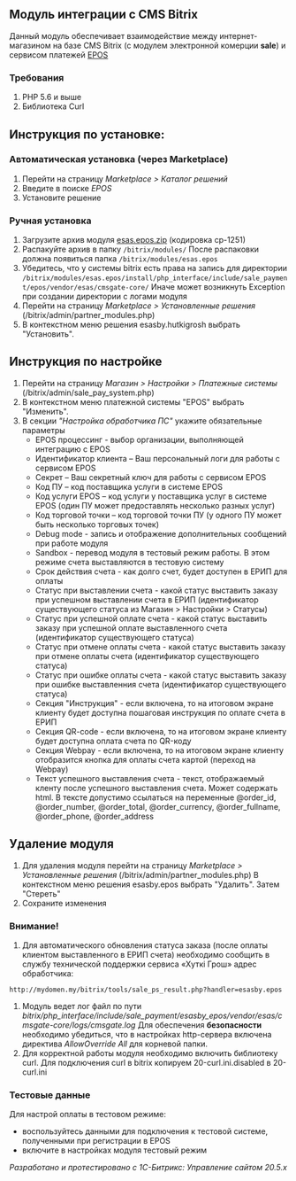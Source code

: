 ## Модуль интеграции с CMS Bitrix
Данный модуль обеспечивает взаимодействие между интернет-магазином на базе CMS Bitrix (с модулем электронной комерции __sale__) и сервисом платежей [EPOS](https://e-pos.by)
  
### Требования ###
1. PHP 5.6 и выше
1. Библиотека Curl

## Инструкция по установке:
### Автоматическая установка (через Marketplace) 
1. Перейти на страницу _Marketplace > Каталог решений_
1. Введите в поиске _EPOS_
1. Установите решение
### Ручная установка
1. Загрузите архив модуля [esas.epos.zip](https://bitbucket.org/esasby/cmsgate-bitrix-epos/raw/master/esas.epos.zip)
(кодировка cp-1251) 
1. Распакуйте архив в папку 
```/bitrix/modules/```
После распаковки должна появиться папка 
```/bitrix/modules/esas.epos```
1. Убедитесь, что у системы bitrix есть права на запись для директории
```/bitrix/modules/esas.epos/install/php_interface/include/sale_payment/epos/vendor/esas/cmsgate-core/```
Иначе может возникнуть Exception при создании директории с логами модуля
1. Перейти на страницу _Marketplace > Установленные решения_ (/bitrix/admin/partner_modules.php)
1. В контекстном меню решения esasby.hutkigrosh выбрать "Установить".

## Инструкция по настройке
1. Перейти на страницу _Магазин > Настройки > Платежные системы_ (/bitrix/admin/sale_pay_system.php)
1. В контекстном меню платежной системы "EPOS" выбрать "Изменить". 
1. В секции _"Настройка обработчика ПС"_ укажите обязательные параметры
    * EPOS процессинг - выбор организации, выполняющей интеграцию с EPOS
    * Идентификатор клиента – Ваш персональный логи для работы с сервисом EPOS
    * Секрет – Ваш секретный ключ для работы с сервисом EPOS
    * Код ПУ – код поставщика услуги в системе EPOS
    * Код услуги EPOS – код услуги у поставщика услуг в системе EPOS (один ПУ может предоставлять несколько разных услуг)
    * Код торговой точки – код торговой точки ПУ (у одного ПУ может быть несколько торговых точек)    
    * Debug mode - запись и отображение дополнительных сообщений при работе модуля
    * Sandbox - перевод модуля в тестовый режим работы. В этом режиме счета выставляются в тестовую систему
    * Срок действия счета - как долго счет, будет доступен в ЕРИП для оплаты    
    * Статус при выставлении счета  - какой статус выставить заказу при успешном выставлении счета в ЕРИП (идентификатор существующего статуса из Магазин > Настройки > Статусы)
    * Статус при успешной оплате счета - какой статус выставить заказу при успешной оплате выставленного счета (идентификатор существующего статуса)
    * Статус при отмене оплаты счета - какой статус выставить заказу при отмене оплаты счета (идентификатор существующего статуса)
    * Статус при ошибке оплаты счета - какой статус выставить заказу при ошибке выставленния счета (идентификатор существующего статуса)
    * Секция "Инструкция" - если включена, то на итоговом экране клиенту будет доступна пошаговая инструкция по оплате счета в ЕРИП
    * Секция QR-code - если включена, то на итоговом экране клиенту будет доступна оплата счета по QR-коду
    * Секция Webpay - если включена, то на итоговом экране клиенту отобразится кнопка для оплаты счета картой (переход на Webpay)
    * Текст успешного выставления счета - текст, отображаемый кленту после успешного выставления счета. Может содержать html. В тексте допустимо ссылаться на переменные @order_id, @order_number, @order_total, @order_currency, @order_fullname, @order_phone, @order_address

## Удаление модуля
1. Для удаления модуля перейти на страницу _Marketplace > Установленные решения_ (/bitrix/admin/partner_modules.php)
В контекстном меню решения esasby.epos выбрать "Удалить". Затем "Стереть"
1. Сохраните изменения

### Внимание!
1. Для автоматического обновления статуса заказа (после оплаты клиентом выставленного в ЕРИП счета) необходимо сообщить в службу технической поддержки сервиса «Хуткi Грош» адрес обработчика:
```
http://mydomen.my/bitrix/tools/sale_ps_result.php?handler=esasby.epos
```
1. Модуль ведет лог файл по пути _bitrix/php_interface/include/sale_payment/esasby_epos/vendor/esas/cmsgate-core/logs/cmsgate.log_
Для обеспечения **безопасности** необходимо убедиться, что в настройках http-сервера включена директива _AllowOverride All_ для корневой папки.
1. Для корректной работы модуля необходимо включить библиотеку curl. Для подключения curl в bitrix копируем 20-curl.ini.disabled в 20-curl.ini

### Тестовые данные
Для настрой оплаты в тестовом режиме:
 * воспользуйтесь данными для подключения к тестовой системе, полученными при регистрации в EPOS
 * включите в настройках модуля тестовый режим 

_Разработано и протестировано с 1С-Битрикс: Управление сайтом 20.5.x_


